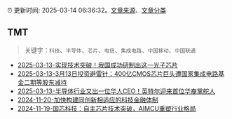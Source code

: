 :alarm_clock: 更新时间: 2025-03-14 06:36:32。[文章来源](/README.md)、[文章分类](/TAGS.md)

## TMT


> 关键字：`科技`、`半导体`、`芯片`、`电信`、`集成电路`、`中国移动`、`中国联通`



- [2025-03-13-实现技术突破！我国成功研制出这一光子芯片](https://www.cls.cn/detail/1970355) 
- [2025-03-13-3月13日投资避雷针：400亿CMOS芯片巨头遭国家集成电路基金二期等股东减持](https://www.cls.cn/detail/1970040) 
- [2025-03-13-半导体行业又出一位华人CEO！英特尔迎来首位华裔掌舵人](https://www.cls.cn/detail/1970152) 
- [2024-11-20-加快构建同创新相适应的科技金融体制](https://xueqiu.com/9193403816/313561745) 
- [2024-11-19-国芯科技：自主芯片技术突破，AIMCU重塑行业格局](https://xueqiu.com/8151841495/313402043) 
